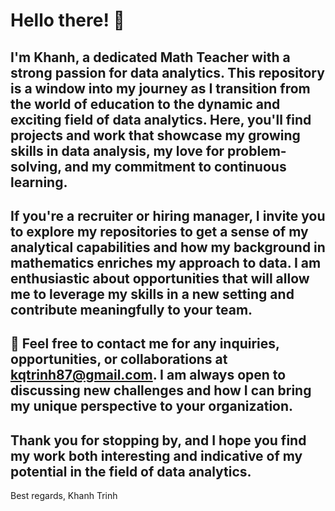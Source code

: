 # Hello there! 👋

## I'm Khanh, a dedicated Math Teacher with a strong passion for data analytics. This repository is a window into my journey as I transition from the world of education to the dynamic and exciting field of data analytics. Here, you'll find projects and work that showcase my growing skills in data analysis, my love for problem-solving, and my commitment to continuous learning.

## If you're a recruiter or hiring manager, I invite you to explore my repositories to get a sense of my analytical capabilities and how my background in mathematics enriches my approach to data. I am enthusiastic about opportunities that will allow me to leverage my skills in a new setting and contribute meaningfully to your team.

## 📧 Feel free to contact me for any inquiries, opportunities, or collaborations at kqtrinh87@gmail.com. I am always open to discussing new challenges and how I can bring my unique perspective to your organization.

## Thank you for stopping by, and I hope you find my work both interesting and indicative of my potential in the field of data analytics.

Best regards,
Khanh Trinh
